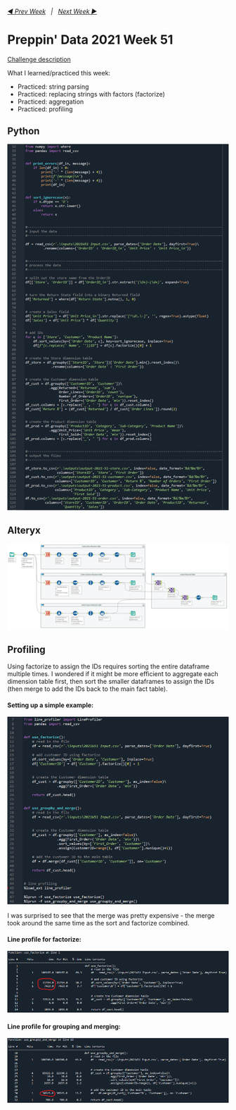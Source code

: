 <h6><a href="..\preppin-data-2021-50\README.md">◀  Prev Week</a>&nbsp;&nbsp;&nbsp;|&nbsp;&nbsp;&nbsp;<a href="..\preppin-data-2021-52\README.md">Next Week  ▶</a></h6>

# Preppin' Data 2021 Week 51

[Challenge description](https://preppindata.blogspot.com/2021/12/2021-week-51-departmental-december-it.html)

What I learned/practiced this week:
* Practiced: string parsing
* Practiced: replacing strings with factors (factorize)
* Practiced: aggregation
* Practiced: profiling

## Python
<a href="preppin-data-2021-51.py">
<img src="img-python-code-2021-51.png?raw=true" alt="Python code">
</a>

## Alteryx
<a href="preppin-data-2021-51.yxzp">
<img src="img-alteryx-2021-51.png?raw=true" alt="Alteryx workflow">
</a>

## Profiling

Using factorize to assign the IDs requires sorting the entire dataframe multiple times. I wondered if it might be more efficient to aggregate each dimension table first, then sort the smaller dataframes to assign the IDs (then merge to add the IDs back to the main fact table).

#### Setting up a simple example:
<img src="./profiling/line-profile-example-code.png?raw=true" alt="Python code with a simple example for profiling">

I was surprised to see that the merge was pretty expensive - the merge took around the same time as the sort and factorize combined.

#### Line profile for factorize:
<img src="./profiling/line-profile-factorize.png?raw=true" alt="Line profiling results for the factorize method">

#### Line profile for grouping and merging:
<img src="./profiling/line-profile-groupby-and-merge.png?raw=true" alt="Line profiling results for the group and merge method">
